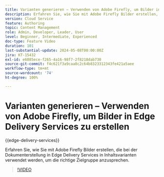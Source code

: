```yaml
---
title: Varianten generieren – Verwenden von Adobe Firefly, um Bilder in Edge Delivery Services zu erstellen
description: Erfahren Sie, wie Sie mit Adobe Firefly Bilder erstellen, die bei der Dokumenterstellung in Edge Delivery Services in Inhaltsvarianten verwendet werden, um die richtige Zielgruppe anzusprechen.
version: Cloud Service
feature: Authoring
topic: Content Management
role: Admin, Developer, Leader, User
level: Beginner, Intermediate, Experienced
doc-type: Feature Video
duration: 101
last-substantial-update: 2024-05-08T00:00:00Z
jira: KT-15432
exl-id: e6085ece-f265-4a16-98f7-2f8218dab730
source-git-commit: f4c621f3a9caa8c2c64b8323312343fe421a5aee
workflow-type: tm+mt
source-wordcount: '74'
ht-degree: 100%

---
```


# Varianten generieren – Verwenden von Adobe Firefly, um Bilder in Edge Delivery Services zu erstellen

{{edge-delivery-services}}

Erfahren Sie, wie Sie mit Adobe Firefly Bilder erstellen, die bei der Dokumenterstellung in Edge Delivery Services in Inhaltsvarianten verwendet werden, um die richtige Zielgruppe anzusprechen.

>[!VIDEO](https://video.tv.adobe.com/v/3428794/?learn=on)
